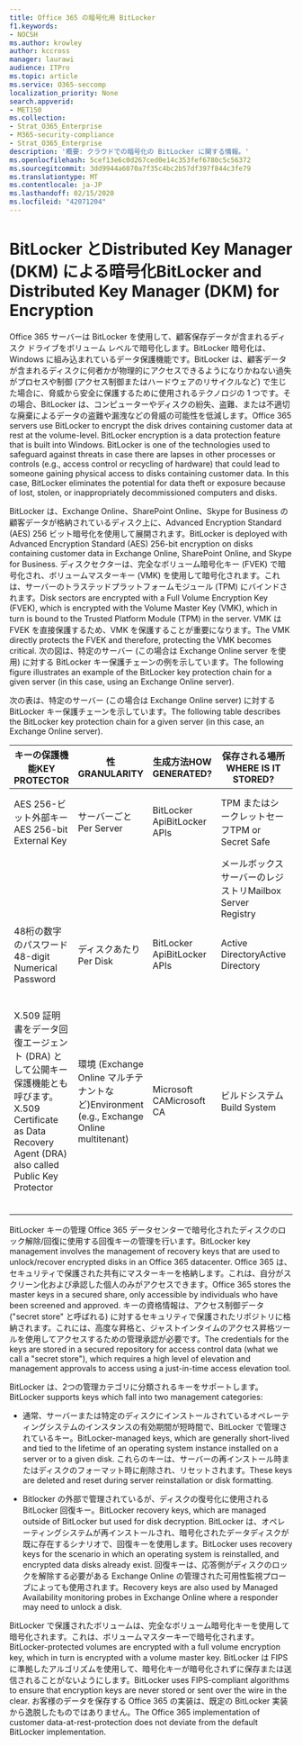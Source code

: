 ```yaml
---
title: Office 365 の暗号化用 BitLocker
f1.keywords:
- NOCSH
ms.author: krowley
author: kccross
manager: laurawi
audience: ITPro
ms.topic: article
ms.service: O365-seccomp
localization_priority: None
search.appverid:
- MET150
ms.collection:
- Strat_O365_Enterprise
- M365-security-compliance
- Strat_O365_Enterprise
description: '概要: クラウドでの暗号化の BitLocker に関する情報。'
ms.openlocfilehash: 5cef13e6c0d267ced0e14c353fef6780c5c56372
ms.sourcegitcommit: 3dd9944a6070a7f35c4bc2b57df397f844c3fe79
ms.translationtype: MT
ms.contentlocale: ja-JP
ms.lasthandoff: 02/15/2020
ms.locfileid: "42071204"
---
```

# <a name="bitlocker-and-distributed-key-manager-dkm-for-encryption"></a><span data-ttu-id="3f49b-103">BitLocker とDistributed Key Manager (DKM) による暗号化</span><span class="sxs-lookup"><span data-stu-id="3f49b-103">BitLocker and Distributed Key Manager (DKM) for Encryption</span></span>

<span data-ttu-id="3f49b-p101">Office 365 サーバーは BitLocker を使用して、顧客保存データが含まれるディスク ドライブをボリューム レベルで暗号化します。BitLocker 暗号化は、Windows に組み込まれているデータ保護機能です。BitLocker は、顧客データが含まれるディスクに何者かが物理的にアクセスできるようになりかねない過失がプロセスや制御 (アクセス制御またはハードウェアのリサイクルなど) で生じた場合に、脅威から安全に保護するために使用されるテクノロジの 1 つです。その場合、BitLocker は、コンピューターやディスクの紛失、盗難、または不適切な廃棄によるデータの盗難や漏洩などの脅威の可能性を低減します。</span><span class="sxs-lookup"><span data-stu-id="3f49b-p101">Office 365 servers use BitLocker to encrypt the disk drives containing customer data at rest at the volume-level. BitLocker encryption is a data protection feature that is built into Windows. BitLocker is one of the technologies used to safeguard against threats in case there are lapses in other processes or controls (e.g., access control or recycling of hardware) that could lead to someone gaining physical access to disks containing customer data. In this case, BitLocker eliminates the potential for data theft or exposure because of lost, stolen, or inappropriately decommissioned computers and disks.</span></span>

<span data-ttu-id="3f49b-108">BitLocker は、Exchange Online、SharePoint Online、Skype for Business の顧客データが格納されているディスク上に、Advanced Encryption Standard (AES) 256 ビット暗号化を使用して展開されます。</span><span class="sxs-lookup"><span data-stu-id="3f49b-108">BitLocker is deployed with Advanced Encryption Standard (AES) 256-bit encryption on disks containing customer data in Exchange Online, SharePoint Online, and Skype for Business.</span></span> <span data-ttu-id="3f49b-109">ディスクセクターは、完全なボリューム暗号化キー (FVEK) で暗号化され、ボリュームマスターキー (VMK) を使用して暗号化されます。これは、サーバーのトラステッドプラットフォームモジュール (TPM) にバインドされます。</span><span class="sxs-lookup"><span data-stu-id="3f49b-109">Disk sectors are encrypted with a Full Volume Encryption Key (FVEK), which is encrypted with the Volume Master Key (VMK), which in turn is bound to the Trusted Platform Module (TPM) in the server.</span></span> <span data-ttu-id="3f49b-110">VMK は FVEK を直接保護するため、VMK を保護することが重要になります。</span><span class="sxs-lookup"><span data-stu-id="3f49b-110">The VMK directly protects the FVEK and therefore, protecting the VMK becomes critical.</span></span> <span data-ttu-id="3f49b-111">次の図は、特定のサーバー (この場合は Exchange Online server を使用) に対する BitLocker キー保護チェーンの例を示しています。</span><span class="sxs-lookup"><span data-stu-id="3f49b-111">The following figure illustrates an example of the BitLocker key protection chain for a given server (in this case, using an Exchange Online server).</span></span>

<span data-ttu-id="3f49b-112">次の表は、特定のサーバー (この場合は Exchange Online server) に対する BitLocker キー保護チェーンを示しています。</span><span class="sxs-lookup"><span data-stu-id="3f49b-112">The following table describes the BitLocker key protection chain for a given server (in this case, an Exchange Online server).</span></span>

| <span data-ttu-id="3f49b-113">キーの保護機能</span><span class="sxs-lookup"><span data-stu-id="3f49b-113">KEY PROTECTOR</span></span> | <span data-ttu-id="3f49b-114">性</span><span class="sxs-lookup"><span data-stu-id="3f49b-114">GRANULARITY</span></span> | <span data-ttu-id="3f49b-115">生成方法</span><span class="sxs-lookup"><span data-stu-id="3f49b-115">HOW GENERATED?</span></span> | <span data-ttu-id="3f49b-116">保存される場所</span><span class="sxs-lookup"><span data-stu-id="3f49b-116">WHERE IS IT STORED?</span></span> | <span data-ttu-id="3f49b-117">保護</span><span class="sxs-lookup"><span data-stu-id="3f49b-117">PROTECTION</span></span> |
|--------------------------------------------------------------------------------|-------------------------------------------------|----------------|-------------------------|--------------------------------------------------------------------------------------------------|
| <span data-ttu-id="3f49b-118">AES 256-ビット外部キー</span><span class="sxs-lookup"><span data-stu-id="3f49b-118">AES 256-bit External Key</span></span> | <span data-ttu-id="3f49b-119">サーバーごと</span><span class="sxs-lookup"><span data-stu-id="3f49b-119">Per Server</span></span> | <span data-ttu-id="3f49b-120">BitLocker Api</span><span class="sxs-lookup"><span data-stu-id="3f49b-120">BitLocker APIs</span></span> | <span data-ttu-id="3f49b-121">TPM またはシークレットセーフ</span><span class="sxs-lookup"><span data-stu-id="3f49b-121">TPM or Secret Safe</span></span> | <span data-ttu-id="3f49b-122">ロックボックス/アクセス制御</span><span class="sxs-lookup"><span data-stu-id="3f49b-122">Lockbox / Access Control</span></span> |
|  |  |  | <span data-ttu-id="3f49b-123">メールボックスサーバーのレジストリ</span><span class="sxs-lookup"><span data-stu-id="3f49b-123">Mailbox Server Registry</span></span> | <span data-ttu-id="3f49b-124">TPM 暗号化</span><span class="sxs-lookup"><span data-stu-id="3f49b-124">TPM encrypted</span></span> |
| <span data-ttu-id="3f49b-125">48桁の数字のパスワード</span><span class="sxs-lookup"><span data-stu-id="3f49b-125">48-digit Numerical Password</span></span> | <span data-ttu-id="3f49b-126">ディスクあたり</span><span class="sxs-lookup"><span data-stu-id="3f49b-126">Per Disk</span></span> | <span data-ttu-id="3f49b-127">BitLocker Api</span><span class="sxs-lookup"><span data-stu-id="3f49b-127">BitLocker APIs</span></span> | <span data-ttu-id="3f49b-128">Active Directory</span><span class="sxs-lookup"><span data-stu-id="3f49b-128">Active Directory</span></span> | <span data-ttu-id="3f49b-129">ロックボックス/アクセス制御</span><span class="sxs-lookup"><span data-stu-id="3f49b-129">Lockbox / Access Control</span></span> |
| <span data-ttu-id="3f49b-130">X.509 証明書をデータ回復エージェント (DRA) として公開キー保護機能とも呼びます。</span><span class="sxs-lookup"><span data-stu-id="3f49b-130">X.509 Certificate as Data Recovery Agent (DRA) also called Public Key Protector</span></span> | <span data-ttu-id="3f49b-131">環境 (Exchange Online マルチテナントなど)</span><span class="sxs-lookup"><span data-stu-id="3f49b-131">Environment (e.g., Exchange Online multitenant)</span></span> | <span data-ttu-id="3f49b-132">Microsoft CA</span><span class="sxs-lookup"><span data-stu-id="3f49b-132">Microsoft CA</span></span> | <span data-ttu-id="3f49b-133">ビルドシステム</span><span class="sxs-lookup"><span data-stu-id="3f49b-133">Build System</span></span> | <span data-ttu-id="3f49b-134">秘密キーへの完全なパスワードを持っているユーザーはいません。</span><span class="sxs-lookup"><span data-stu-id="3f49b-134">No one user has the full password to the private key.</span></span> <span data-ttu-id="3f49b-135">パスワードは、[物理的な保護] の下にあります。</span><span class="sxs-lookup"><span data-stu-id="3f49b-135">The password is under physical protection.</span></span> |


<span data-ttu-id="3f49b-136">BitLocker キーの管理 Office 365 データセンターで暗号化されたディスクのロック解除/回復に使用する回復キーの管理を行います。</span><span class="sxs-lookup"><span data-stu-id="3f49b-136">BitLocker key management involves the management of recovery keys that are used to unlock/recover encrypted disks in an Office 365 datacenter.</span></span> <span data-ttu-id="3f49b-137">Office 365 は、セキュリティで保護された共有にマスターキーを格納します。これは、自分がスクリーン化および承認した個人のみがアクセスできます。</span><span class="sxs-lookup"><span data-stu-id="3f49b-137">Office 365 stores the master keys in a secured share, only accessible by individuals who have been screened and approved.</span></span> <span data-ttu-id="3f49b-138">キーの資格情報は、アクセス制御データ ("secret store" と呼ばれる) に対するセキュリティで保護されたリポジトリに格納されます。これには、高度な昇格と、ジャストインタイムのアクセス昇格ツールを使用してアクセスするための管理承認が必要です。</span><span class="sxs-lookup"><span data-stu-id="3f49b-138">The credentials for the keys are stored in a secured repository for access control data (what we call a "secret store"), which requires a high level of elevation and management approvals to access using a just-in-time access elevation tool.</span></span>

<span data-ttu-id="3f49b-139">BitLocker は、2つの管理カテゴリに分類されるキーをサポートします。</span><span class="sxs-lookup"><span data-stu-id="3f49b-139">BitLocker supports keys which fall into two management categories:</span></span>

- <span data-ttu-id="3f49b-140">通常、サーバーまたは特定のディスクにインストールされているオペレーティングシステムのインスタンスの有効期間が短時間で、BitLocker で管理されているキー。</span><span class="sxs-lookup"><span data-stu-id="3f49b-140">BitLocker-managed keys, which are generally short-lived and tied to the lifetime of an operating system instance installed on a server or to a given disk.</span></span> <span data-ttu-id="3f49b-141">これらのキーは、サーバーの再インストール時またはディスクのフォーマット時に削除され、リセットされます。</span><span class="sxs-lookup"><span data-stu-id="3f49b-141">These keys are deleted and reset during server reinstallation or disk formatting.</span></span>

- <span data-ttu-id="3f49b-142">Bitlocker の外部で管理されているが、ディスクの復号化に使用される BitLocker 回復キー。</span><span class="sxs-lookup"><span data-stu-id="3f49b-142">BitLocker recovery keys, which are managed outside of BitLocker but used for disk decryption.</span></span> <span data-ttu-id="3f49b-143">BitLocker は、オペレーティングシステムが再インストールされ、暗号化されたデータディスクが既に存在するシナリオで、回復キーを使用します。</span><span class="sxs-lookup"><span data-stu-id="3f49b-143">BitLocker uses recovery keys for the scenario in which an operating system is reinstalled, and encrypted data disks already exist.</span></span> <span data-ttu-id="3f49b-144">回復キーは、応答側がディスクのロックを解除する必要がある Exchange Online の管理された可用性監視プローブによっても使用されます。</span><span class="sxs-lookup"><span data-stu-id="3f49b-144">Recovery keys are also used by Managed Availability monitoring probes in Exchange Online where a responder may need to unlock a disk.</span></span>

<span data-ttu-id="3f49b-145">BitLocker で保護されたボリュームは、完全なボリューム暗号化キーを使用して暗号化されます。これは、ボリュームマスターキーで暗号化されます。</span><span class="sxs-lookup"><span data-stu-id="3f49b-145">BitLocker-protected volumes are encrypted with a full volume encryption key, which in turn is encrypted with a volume master key.</span></span> <span data-ttu-id="3f49b-146">BitLocker は FIPS に準拠したアルゴリズムを使用して、暗号化キーが暗号化されずに保存または送信されることがないようにします。</span><span class="sxs-lookup"><span data-stu-id="3f49b-146">BitLocker uses FIPS-compliant algorithms to ensure that encryption keys are never stored or sent over the wire in the clear.</span></span> <span data-ttu-id="3f49b-147">お客様のデータを保存する Office 365 の実装は、既定の BitLocker 実装から逸脱したものではありません。</span><span class="sxs-lookup"><span data-stu-id="3f49b-147">The Office 365 implementation of customer data-at-rest-protection does not deviate from the default BitLocker implementation.</span></span>
